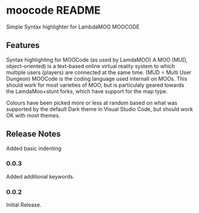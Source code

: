 # moocode README

Simple Syntax highlighter for LambdaMOO MOOCODE

## Features

Syntax highlighting for MOOCode (as used by LamdaMOO)
A MOO (MUD, object-oriented) is a text-based online virtual reality system to which multiple users (players) are connected at the same time.
(MUD = Multi User Dungeon)
MOOCode is the coding language used internall on MOOs.
This should work for most varieties of MOO, but is particulaly geared towards the LamdaMoo+stunt forks, which have support for the map type.

Colours have been picked more or less at random based on what was supported by the default Dark theme in Visual Studio Code, but should work OK with most themes.

## Release Notes
Added basic indenting

### 0.0.3
Added additional keywords.

### 0.0.2

Initial Release.

